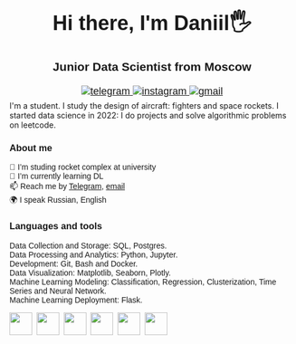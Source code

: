 <div id='header' align="center" style="font-family: 'Montserrat', sans-serif; font-size: 18px;">
    <h1>Hi there, I'm Daniil🖐</h1> <h3>Junior Data Scientist from Moscow</h3>
<a href="https://t.me/kuzmindaniil"> <img src="https://img.shields.io/badge/telegram-blue?style=for-the-badge&logo=telegram&logoColor=white" alt="telegram" />
</a>
<a href="https://www.instagram.com/malnarcosh"> <img src="https://img.shields.io/badge/instagram-pink?style=for-the-badge&logo=instagram&logoColor=gray" alt="instagram" />
</a>
<a href="mailto:kuzm.d19@gmail.com"> <img src="https://img.shields.io/badge/gmail-rgba(250,20,0)?style=for-the-badge&logo=gmail&logoColor=white" alt="gmail" />
</a>
</div>

<p style='margin-top:6px'>
I'm a student. I study the design of aircraft: fighters and space rockets. 
I started data science in 2022: I do projects and solve algorithmic problems on leetcode.
</p>

<div style="font-family: 'Montserrat', sans-serif; font-size: 14px;">
<h3> About me </h3>
🔭 I’m studing rocket complex at university  <br>
🌱 I’m currently learning DL <br>
📫 Reach me by <a href='https://t.me/kuzmindaniil'>Telegram</a>, <a href='mailto:kuzm.d19@gmail.com'>email</a><br>
🌍 I speak Russian, English <br>
<div>

<div style="font-family: 'Montserrat', sans-serif; font-size: 14px; margin-bottom:10px">
<h3> Languages and tools </h3>
Data Collection and Storage: SQL, Postgres. <br>
Data Processing and Analytics: Python, Jupyter. <br>
Development: Git, Bash and Docker. <br>
Data Visualization: Matplotlib, Seaborn, Plotly. <br>
Machine Learning Modeling: Classification, Regression, Clusterization, Time Series and Neural Network. <br>
Machine Learning Deployment: Flask. <br>
</div>

<img src="https://cdn.jsdelivr.net/gh/devicons/devicon/icons/jupyter/jupyter-original-wordmark.svg" width="40" height="40"/>&nbsp;
<img src="https://cdn.jsdelivr.net/gh/devicons/devicon/icons/python/python-original-wordmark.svg" width="40" height="40"/>&nbsp;
<img src="https://cdn.jsdelivr.net/gh/devicons/devicon/icons/pytorch/pytorch-plain-wordmark.svg" width="40" height="40"/>&nbsp;
<img src="https://cdn.jsdelivr.net/gh/devicons/devicon/icons/postgresql/postgresql-original-wordmark.svg" width="40" height="40"/>&nbsp;
<img src="https://cdn.jsdelivr.net/gh/devicons/devicon/icons/docker/docker-original-wordmark.svg" width="40" height="40"/>&nbsp;
<img src="https://cdn.jsdelivr.net/gh/devicons/devicon/icons/git/git-plain-wordmark.svg" width="40" height="40"/>&nbsp;
